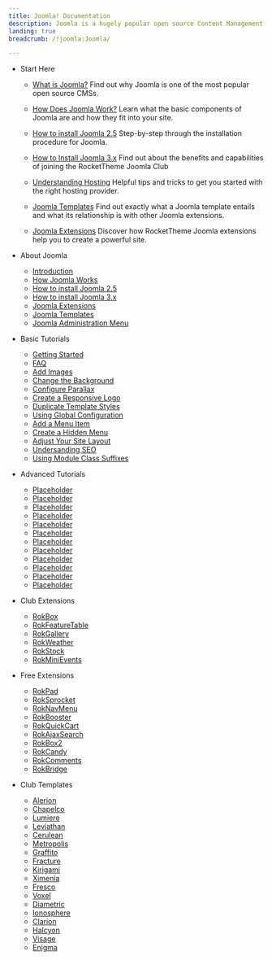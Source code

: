 ```yaml
---
title: Joomla! Documentation
description: Joomla is a hugely popular open source Content Management System (CMS) and the platform this site is built upon. This section enables you to find out more about Joomla and how to use it with RocketTheme templates and extensions.
landing: true
breadcrumb: /!joomla:Joomla/

---
```


* Start Here

	- [What is Joomla?](platform/)
	  Find out why Joomla is one of the most popular open source CMSs.

	- [How Does Joomla Work?](platform/understanding.md)
	  Learn what the basic components of Joomla are and how they fit into your site.

	- [How to install Joomla 2.5](platform/install_joomla_25.md)
	  Step-by-step through the installation procedure for Joomla.

	- [How to Install Joomla 3.x](platform/install_joomla_3x.md)
	  Find out about the benefits and capabilities of joining the RocketTheme Joomla Club

	- [Understanding Hosting](platform/hosting.md)
	  Helpful tips and tricks to get you started with the right hosting provider.

	- [Joomla Templates](platform/templates.md)
	  Find out exactly what a Joomla template entails and what its relationship is with other Joomla extensions.

	- [Joomla Extensions](platform/extensions.md)
	  Discover how RocketTheme Joomla extensions help you to create a powerful site.

<!-- -->

* About Joomla

	- [Introduction](platform/)
	- [How Joomla Works](platform/understanding.md)
	- [How to install Joomla 2.5](platform/install_joomla_25.md)
	- [How to install Joomla 3.x](platform/install_joomla_3x.md)
	- [Joomla Extensions](platform/extensions.md)
	- [Joomla Templates](platform/templates.md)
	- [Joomla Administration Menu](platform/administrator.md)

<!-- -->

* Basic Tutorials

	- [Getting Started](basic/)
	- [FAQ](basic/faq.md)
	- [Add Images](basic/adding_images.md)		
	- [Change the Background](basic/change_the_background.md)
	- [Configure Parallax](basic/configure_parallax.md)
	- [Create a Responsive Logo](basic/create_a_responsive_logo.md)
	- [Duplicate Template Styles](basic/create_duplicate_template_style.md)
	- [Using Global Configuration](basic/global_configuration.md)
	- [Add a Menu Item](how_to_add_a_menu_item.md)
	- [Create a Hidden Menu](how_to_create_a_hidden_menu.md)
	- [Adjust Your Site Layout](layout.md)
	- [Undersanding SEO](seo.md)
	- [Using Module Class Suffixes](use_module_class_suffixes.md)

<!-- -->

* Advanced Tutorials

	- [Placeholder](advanced/#)
	- [Placeholder](advanced/#)
	- [Placeholder](advanced/#)
	- [Placeholder](advanced/#)
	- [Placeholder](advanced/#)
	- [Placeholder](advanced/#)
	- [Placeholder](advanced/#)
	- [Placeholder](advanced/#)
	- [Placeholder](advanced/#)
	- [Placeholder](advanced/#)
	- [Placeholder](advanced/#)
	- [Placeholder](advanced/#)

<!-- -->

* Club Extensions

	- [RokBox](extensions/rokbox/)
	- [RokFeatureTable](extensions/rokfeaturetable/)
	- [RokGallery](extensions/rokgallery/)
	- [RokWeather](extensions/rokweather/)
	- [RokStock](extensions/rokstock/)
	- [RokMiniEvents](extensions/rokminievents/)

<!-- -->

* Free Extensions

	- [RokPad](extensions/rokpad/)
	- [RokSprocket](extensions/roksprocket/)
	- [RokNavMenu](extensions/roknavmenu/)
	- [RokBooster](extensions/rokbooster/)
	- [RokQuickCart](extensions/rokquickcart/)
	- [RokAjaxSearch](extensions/rokajaxsearch/)
	- [RokBox2](extensions/rokbox2/)
	- [RokCandy](extensions/rokcandy/)
	- [RokComments](extensions/rokcomments/)
	- [RokBridge](extensions/rokbridge/)

<!-- -->

* Club Templates

	- [Alerion](templates/alerion)
	- [Chapelco](templates/chapelco)
	- [Lumiere](templates/lumiere)
	- [Leviathan](templates/leviathan)
	- [Cerulean](templates/cerulean)
	- [Metropolis](templates/metropolis)
	- [Graffito](templates/graffito)
	- [Fracture](templates/fracture)
	- [Kirigami](templates/kirigami)
	- [Ximenia](templates/ximenia)
	- [Fresco](templates/fresco)
	- [Voxel](templates/voxel)
	- [Diametric](templates/diametric)
	- [Ionosphere](templates/ionosphere)
	- [Clarion](templates/clarion)
	- [Halcyon](templates/halcyon)
	- [Visage](templates/visage)
	- [Enigma](templates/enigma)
